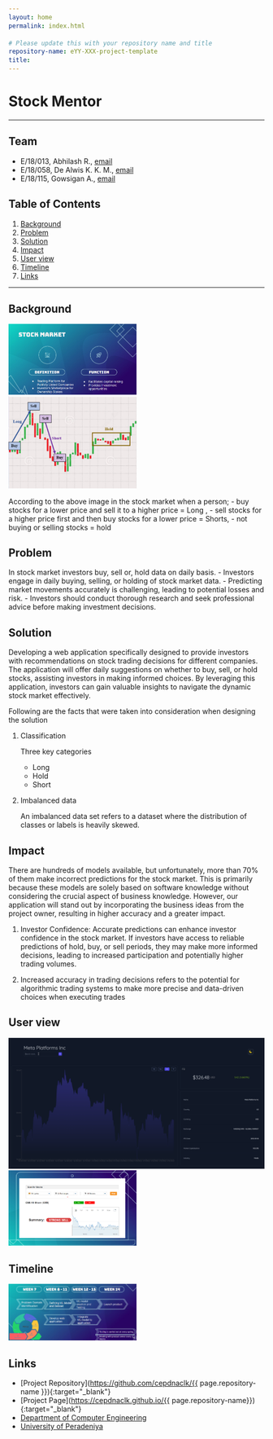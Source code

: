 ```yaml
---
layout: home
permalink: index.html

# Please update this with your repository name and title
repository-name: eYY-XXX-project-template
title:
---
```


# Stock Mentor

---

## Team
-  E/18/013, Abhilash R., [email](mailto:e18013@eng.pdn.ac.lk)
-  E/18/058, De Alwis K. K. M., [email](mailto:e18058@eng.pdn.ac.lk)
-  E/18/115, Gowsigan A., [email](mailto:e18115@eng.pdn.ac.lk)

## Table of Contents
1. [Background](#backgroung)
2. [Problem](#problem)
3. [Solution](#solution)
4. [Impact](#impact)
5. [User view](#user_view)
6. [Timeline](#timeline)
7. [Links](#links)

---

## Background

<img src="./images/background.png"  width="50%" height="50%">

<img src="./images/stock_chart.png"  width="50%" height="50%">

According to the above image in the stock market when a person;
                    - buy stocks for a lower price and sell it to a higher price = Long ,
                    - sell stocks for a higher price first and then buy stocks for a lower price = Shorts,
                    - not buying or selling stocks = hold
 
## Problem

In stock market investors buy, sell or, hold data on daily basis.
        - Investors engage in daily buying, selling, or holding of stock market data.
        - Predicting market movements accurately is challenging, leading to potential losses and risk.
        - Investors should conduct thorough research and seek professional advice before making investment decisions.

## Solution

Developing a web application specifically designed to provide investors with recommendations on stock trading decisions for different companies. The application will offer daily suggestions on whether to buy, sell, or hold stocks, assisting investors in making informed choices. By leveraging this application, investors can gain valuable insights to navigate the dynamic stock market effectively.

Following are the facts that were taken into consideration when designing the solution

1. Classification

   Three key categories
    - Long
    - Hold
    - Short
  
2. Imbalanced data

   An imbalanced data set refers to a dataset where the distribution of classes or labels is heavily skewed.

## Impact

There are hundreds of models available, but unfortunately, more than 70% of them make incorrect predictions for the stock market. This is primarily because these models are solely based on software knowledge without considering the crucial aspect of business knowledge. However, our application will stand out by incorporating the business ideas from the project owner, resulting in higher accuracy and a greater impact.

1. Investor Confidence: Accurate predictions can enhance investor confidence in the stock market. If investors have access to reliable predictions of hold, buy, or sell periods, they may make more informed decisions, leading to increased participation and potentially higher trading volumes.

2. Increased accuracy in trading decisions refers to the potential for algorithmic trading systems to make more precise and data-driven choices when executing trades

## User view

![Alt Text](./images/search.gif)
<img src="./images/user_view.png"  width="50%" height="50%">

## Timeline

<img src="./images/timeline.png"  width="50%" height="50%">

## Links

- [Project Repository](https://github.com/cepdnaclk/{{ page.repository-name }}){:target="_blank"}
- [Project Page](https://cepdnaclk.github.io/{{ page.repository-name}}){:target="_blank"}
- [Department of Computer Engineering](http://www.ce.pdn.ac.lk/)
- [University of Peradeniya](https://eng.pdn.ac.lk/)


[//]: # (Please refer this to learn more about Markdown syntax)
[//]: # (https://github.com/adam-p/markdown-here/wiki/Markdown-Cheatsheet)
